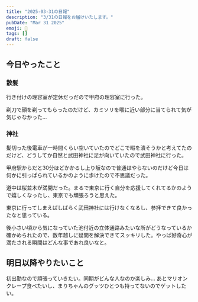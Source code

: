 ```yaml
---
title: "2025-03-31の日報"
description: "3/31の日報をお届けいたします。"
pubDate: "Mar 31 2025"
emoji: 🦊
tags: []
draft: false
---
```


## 今日やったこと

### 散髪

行き付けの理容室が定休だっだので甲府の理容室に行った。

剃刀で顔を剃ってもらったのだけど、カミソリを喉に近い部分に当てられて気が気じゃなかった...

### 神社

髪切った後電車が一時間くらい空いていたのでどこで暇を潰そうかと考えてたのだけど、どうしてか自然と武田神社に足が向いていたので武田神社に行った。

甲府駅からだと30分ほどかかるし上り坂なので普通はやらないのだけど今日は何かに引っぱられているかのように歩けたので不思議だった。

道中は桜並木が満開だった。まるで東京に行く自分を応援してくれてるかのようで嬉しくなったし、東京でも頑張ろうと思えた。

東京に行ってしまえばしばらく武田神社には行けなくなるし、参拝できて良かったなと思っている。

後小さい頃から気になっていた池付近の立体通路みたいな所がどうなっているか確かめられたので、数年越しに疑問を解決できてスッキリした。やっぱ好奇心が満たされる瞬間はどんな事であれ良いなと。

## 明日以降やりたいこと

初出勤なので頑張っていきたい。同期がどんな人なのか楽しみ...
あとマリオンクレープ食べたいし、まりちゃんのグッツひとつも持ってないのでゲットしたい。
